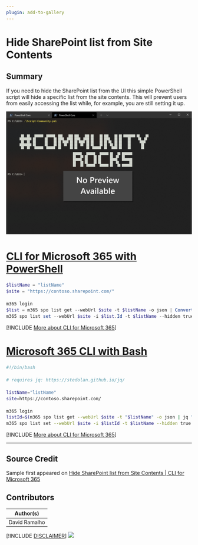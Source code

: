 ```yaml
---
plugin: add-to-gallery
---
```


# Hide SharePoint list from Site Contents

## Summary

If you need to hide the SharePoint list from the UI this simple PowerShell script will hide a specific list from the site contents. This will prevent users from easily accessing the list while, for example, you are still setting it up.
 
![Example Screenshot](assets/example.png)
 
# [CLI for Microsoft 365 with PowerShell](#tab/cli-m365-ps)
```powershell
$listName = "listName"
$site = "https://contoso.sharepoint.com/"

m365 login
$list = m365 spo list get --webUrl $site -t $listName -o json | ConvertFrom-Json
m365 spo list set --webUrl $site -i $list.Id -t $listName --hidden true
```
[!INCLUDE [More about CLI for Microsoft 365](../../docfx/includes/MORE-CLIM365.md)]
 
# [Microsoft 365 CLI with Bash](#tab/m365cli-bash)
```bash
#!/bin/bash

# requires jq: https://stedolan.github.io/jq/

listName="listName"
site=https://contoso.sharepoint.com/

m365 login
listId=$(m365 spo list get --webUrl $site -t "$listName" -o json | jq ".Id")
m365 spo list set --webUrl $site -i $listId -t $listName --hidden true
```
[!INCLUDE [More about CLI for Microsoft 365](../../docfx/includes/MORE-CLIM365.md)]
***

## Source Credit

Sample first appeared on [Hide SharePoint list from Site Contents | CLI for Microsoft 365](https://pnp.github.io/cli-microsoft365/sample-scripts/spo/hide-list-from-site-contents/)

## Contributors

| Author(s) |
|-----------|
| David Ramalho |


[!INCLUDE [DISCLAIMER](../../docfx/includes/DISCLAIMER.md)]
<img src="https://telemetry.sharepointpnp.com/script-samples/scripts/spo-hide-list-from-site-contents" aria-hidden="true" />